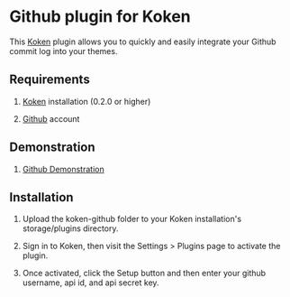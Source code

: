 Github plugin for Koken
=================================

This [Koken](http://koken.me) plugin allows you to quickly and easily integrate your Github commit log into your themes.

Requirements
------------

1. [Koken](http://koken.me) installation (0.2.0 or higher)

2. [Github](http://www.github.com) account

Demonstration
------------

1. [Github Demonstration](http://laurendavissmith.com/pages/github-plugin-demo/)

Installation
------------

1. Upload the koken-github folder to your Koken installation's storage/plugins directory.

2. Sign in to Koken, then visit the Settings > Plugins page to activate the plugin.

3. Once activated, click the Setup button and then enter your github username, api id, and api secret key.